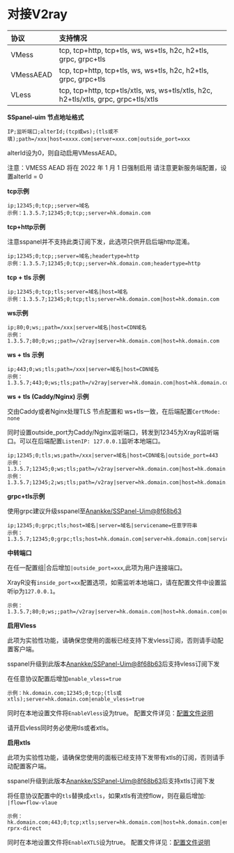 # 对接V2ray

| 协议      | 支持情况                                                     |
| :-------- | :----------------------------------------------------------- |
| VMess     | tcp, tcp+http, tcp+tls, ws, ws+tls, h2c, h2+tls, grpc, grpc+tls |
| VMessAEAD | tcp, tcp+http, tcp+tls, ws, ws+tls, h2c, h2+tls, grpc, grpc+tls |
| VLess     | tcp, tcp+http, tcp+tls/xtls, ws, ws+tls/xtls, h2c, h2+tls/xtls, grpc, grpc+tls/xtls |

**SSpanel-uim 节点地址格式**

```text
IP;监听端口;alterId;(tcp或ws);(tls或不填);path=/xxx|host=xxxx.com|server=xxx.com|outside_port=xxx
```

alterId设为0，则自动启用VMessAEAD。



注意：VMESS AEAD 将在 2022 年 1 月 1 日强制启用 请注意更新服务端配置，设置alterId = 0



**tcp示例**

```text
ip;12345;0;tcp;;server=域名
示例：1.3.5.7;12345;0;tcp;;server=hk.domain.com
```

**tcp+http示例**

注意sspanel并不支持此类订阅下发，此选项只供开启后端http混淆。

```text
ip;12345;0;tcp;;server=域名;headertype=http
示例：1.3.5.7;12345;0;tcp;;server=hk.domain.com;headertype=http
```

**tcp + tls 示例**

```text
ip;12345;0;tcp;tls;server=域名|host=域名
示例：1.3.5.7;12345;0;tcp;tls;server=hk.domain.com|host=hk.domain.com
```

**ws示例**

```text
ip;80;0;ws;;path=/xxx|server=域名|host=CDN域名
示例：1.3.5.7;80;0;ws;;path=/v2ray|server=hk.domain.com|host=hk.domain.com
```

**ws + tls 示例**

```text
ip;443;0;ws;tls;path=/xxx|server=域名|host=CDN域名
示例：1.3.5.7;443;0;ws;tls;path=/v2ray|server=hk.domain.com|host=hk.domain.com
```

**ws + tls (Caddy/Nginx) 示例**

交由Caddy或者Nginx处理TLS 节点配置和 ws+tls一致，在后端配置`CertMode: none`

同时设置outside_port为Caddy/Nginx监听端口，转发到12345为XrayR监听端口。可以在后端配置`ListenIP: 127.0.0.1`监听本地端口。

```text
ip;12345;0;tls;ws;path=/xxx|server=域名|host=CDN域名|outside_port=443
示例：1.3.5.7;12345;0;ws;tls;path=/v2ray|server=hk.domain.com|host=hk.domain.com示例：1.3.5.7;12345;2;ws;tls;path=/v2ray|server=hk.domain.com|host=hk.domain.com
```

**grpc+tls示例**

使用grpc建议升级sspanel至[Anankke/SSPanel-Uim@8f68b63](https://github.com/Anankke/SSPanel-Uim/commit/8f68b6360baf9f6624e1158e3cae81d93d1db107)

```text
ip;12345;0;grpc;tls;host=域名|server=域名|servicename=任意字符串
示例：1.3.5.7;12345;0;grpc;tls;host=hk.domain.com|server=hk.domain.com|servicename=mygrpc
```

**中转端口**

在任一配置组|合后增加`|outside_port=xxx`,此项为用户连接端口。

XrayR没有`inside_port=xx`配置选项，如需监听本地端口，请在配置文件中设置监听ip为`127.0.0.1`。

```text
示例：1.3.5.7;80;0;ws;;path=/v2ray|server=hk.domain.com|host=hk.domain.com|outside_port=12345
```

**启用Vless**

此项为实验性功能，请确保您使用的面板已经支持下发vless订阅，否则请手动配置客户端。

sspanel升级到此版本[Anankke/SSPanel-Uim@8f68b63](https://github.com/Anankke/SSPanel-Uim/commit/8f68b6360baf9f6624e1158e3cae81d93d1db107)后支持vless订阅下发

在任意协议配置后增加`enable_vless=true`

```text
示例：hk.domain.com;12345;0;tcp;(tls或xtls);server=hk.domain.com|enable_vless=true
```

同时在本地设置文件将`EnableVless`设为true。 配置文件详见：[配置文件说明](https://xrayr-project.github.io/XrayR-doc/xrayr-pei-zhi-wen-jian-shuo-ming/config.html#mian-ban-dui-jie-pei-zhi)

请开启vless同时务必使用tls或者xtls。

**启用xtls**

此项为实验性功能，请确保您使用的面板已经支持下发带有xtls的订阅，否则请手动配置客户端。

sspanel升级到此版本[Anankke/SSPanel-Uim@8f68b63](https://github.com/Anankke/SSPanel-Uim/commit/8f68b6360baf9f6624e1158e3cae81d93d1db107)后支持xtls订阅下发

将任意协议配置中的`tls`替换成`xtls`，如果xtls有流控flow，则在最后增加: `|flow=flow-vlaue`

```text
示例：hk.domain.com;443;0;tcp;xtls;server=hk.domain.com|host=hk.domain.com|enable_vless=true|flow=xtls-rprx-direct
```

同时在本地设置文件将`EnableXTLS`设为true。 配置文件详见：[配置文件说明](https://xrayr-project.github.io/XrayR-doc/xrayr-pei-zhi-wen-jian-shuo-ming/config.html#mian-ban-dui-jie-pei-zhi)